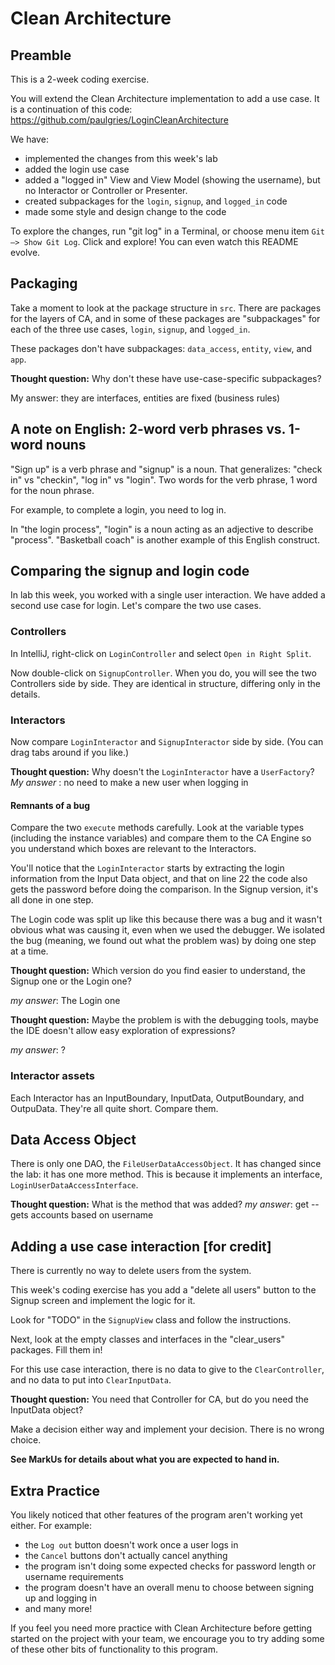 # Clean Architecture

## Preamble

This is a 2-week coding exercise.

You will extend the Clean Architecture implementation to add a use case. It is a
continuation of this code: https://github.com/paulgries/LoginCleanArchitecture

We have:

* implemented the changes from this week's lab
* added the login use case
* added a "logged in" View and View Model (showing the username), but no
  Interactor or Controller or Presenter.
* created subpackages for the `login`, `signup`, and `logged_in` code 
* made some style and design change to the code

To explore the changes, run "git log" in a Terminal, or choose menu item `Git —>
Show Git Log`. Click and explore! You can even watch this README evolve.

## Packaging

Take a moment to look at the package structure in `src`. There are packages for
the layers of CA, and in some of these packages are "subpackages" for each of the
three use cases, `login`, `signup`, and `logged_in`.

These packages don't have subpackages: `data_access`, `entity`, `view`, and
`app`.

**Thought question:** Why don't these have use-case-specific subpackages?

My answer: they are interfaces, entities are fixed (business rules)

## A note on English: 2-word verb phrases vs. 1-word nouns

"Sign up" is a verb phrase and "signup" is a noun. That generalizes: "check in"
vs "checkin", "log in" vs "login". Two words for the verb phrase, 1 word for the
noun phrase.

For example, to complete a login, you need to log in.

In "the login process", "login" is a noun acting as an adjective to describe
"process". "Basketball coach" is another example of this English construct.

## Comparing the signup and login code

In lab this week, you worked with a single user interaction. We have added a
second use case for login. Let's compare the two use cases.

### Controllers

In IntelliJ, right-click on `LoginController` and select `Open in Right
Split`.

Now double-click on `SignupController`. When you do, you will see the two
Controllers side by side. They are identical in structure, differing only in the
details.

### Interactors

Now compare `LoginInteractor` and `SignupInteractor` side by side. (You can drag
tabs around if you like.)

**Thought question:** Why doesn't the `LoginInteractor` have a `UserFactory`?
_My answer_ : no need to make a new user when logging in

#### Remnants of a bug

Compare the two `execute` methods carefully. Look at the variable types
(including the instance variables) and compare them to the CA Engine so you
understand which boxes are relevant to the Interactors.

You'll notice that the `LoginInteractor` starts by extracting
the login information from the Input Data object, and that on line 22 the code
also gets the password before doing the comparison. In the Signup version, it's
all done in one step.

The Login code was split up like this because there was a bug and it wasn't
obvious what was causing it, even when we used the debugger. We isolated the bug
(meaning, we found out what the problem was) by doing one step at a time.

**Thought question:** Which version do you find easier to understand, the Signup
one or the Login one?

_my answer_: The Login one

**Thought question:** Maybe the problem is with the debugging tools, maybe the
IDE doesn't allow easy exploration of expressions?

_my answer_: ?

### Interactor assets

Each Interactor has an InputBoundary, InputData, OutputBoundary, and
OutpuData. They're all quite short. Compare them.

## Data Access Object

There is only one DAO, the `FileUserDataAccessObject`. It has changed since the
lab: it has one more method. This is because it implements an interface,
`LoginUserDataAccessInterface`.

**Thought question:** What is the method that was added?
_my answer_: get -- gets accounts based on username

## Adding a use case interaction [for credit]

There is currently no way to delete users from the system.

This week's coding exercise has you add a "delete all users" button to the
Signup screen and implement the logic for it.

Look for "TODO" in the `SignupView` class and follow the instructions.

Next, look at the empty classes and interfaces in the "clear_users" packages.
Fill them in!

For this use case interaction, there is no data to give to the
`ClearController`, and no data to put into `ClearInputData`.

**Thought question:**  You need that Controller for CA, but do you need the
InputData object?

Make a decision either way and implement your decision. There
is no wrong choice.

**See MarkUs for details about what you are expected to hand in.**

## Extra Practice

You likely noticed that other features of the program aren't working yet either.
For example:
- the `Log out` button doesn't work once a user logs in
- the `Cancel` buttons don't actually cancel anything
- the program isn't doing some expected checks for password length or username requirements
- the program doesn't have an overall menu to choose between signing up and logging in
- and many more!

If you feel you need more practice with Clean Architecture before getting started on
the project with your team, we encourage you to try adding some of these other bits
of functionality to this program.
